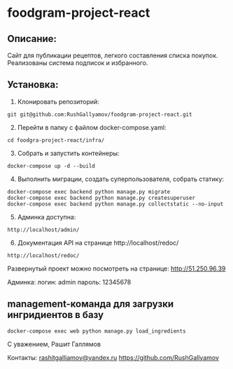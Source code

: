 # foodgram-project-react

## Описание:

Сайт для публикации рецептов, легкого составления списка покупок. Реализованы система подписок и избранного.



## Установка:

1. Клонировать репозиторий:
```
git git@github.com:RushGallyamov/foodgram-project-react.git
```
2. Перейти в папку с файлом docker-compose.yaml:
```
cd foodgra-project-react/infra/
```

3. Собрать и запустить контейнеры:
```
docker-compose up -d --build
```


4. Выполнить миграции, создать суперпользователя, собрать статику:
```
docker-compose exec backend python manage.py migrate
docker-compose exec backend python manage.py createsuperuser
docker-compose exec backend python manage.py collectstatic --no-input
```

5. Админка доступна:
```
http://localhost/admin/
```

6. Документация API на странице http://localhost/redoc/
```
http://localhost/redoc/
```

Развернутый проект можно посмотреть на странице:
http://51.250.96.39

Админка:
логин: admin
пароль: 12345678


## management-команда для загрузки ингридиентов в базу

```
docker-compose exec web python manage.py load_ingredients
```


С уважением,
Рашит Галлямов

Контакты:
rashitgalliamov@yandex.ru
https://github.com/RushGallyamov